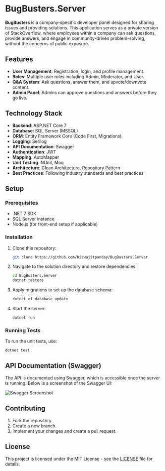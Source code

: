 
# BugBusters.Server

**BugBusters** is a company-specific developer panel designed for sharing issues and providing solutions. This application serves as a private version of StackOverflow, where employees within a company can ask questions, provide answers, and engage in community-driven problem-solving, without the concerns of public exposure.

## Features

- **User Management**: Registration, login, and profile management.
- **Roles**: Multiple user roles including Admin, Moderator, and User.
- **Q&A System**: Ask questions, answer them, and upvote/downvote content.
- **Admin Panel**: Admins can approve questions and answers before they go live.

## Technology Stack

- **Backend**: ASP.NET Core 7
- **Database**: SQL Server (MSSQL)
- **ORM**: Entity Framework Core (Code First, Migrations)
- **Logging**: Serilog
- **API Documentation**: Swagger
- **Authentication**: JWT
- **Mapping**: AutoMapper
- **Unit Testing**: NUnit, Moq
- **Architecture**: Clean Architecture, Repository Pattern
- **Best Practices**: Following industry standards and best practices

## Setup

### Prerequisites

- .NET 7 SDK
- SQL Server instance
- Node.js (for front-end setup if applicable)

### Installation

1. Clone this repository:
   ```bash
   git clone https://github.com/biswajitpanday/BugBusters.Server
   ```
2. Navigate to the solution directory and restore dependencies:
   ```bash
   cd BugBusters.Server
   dotnet restore
   ```
3. Apply migrations to set up the database schema:
   ```bash
   dotnet ef database update
   ```
4. Start the server:
   ```bash
   dotnet run
   ```

### Running Tests

To run the unit tests, use:
```bash
dotnet test
```

## API Documentation (Swagger)

The API is documented using Swagger, which is accessible once the server is running. Below is a screenshot of the Swagger UI:

![Swagger Screenshot](path-to-your-image/swagger-screenshot.png)

## Contributing

1. Fork the repository.
2. Create a new branch.
3. Implement your changes and create a pull request.

## License

This project is licensed under the MIT License - see the [LICENSE](LICENSE) file for details.
